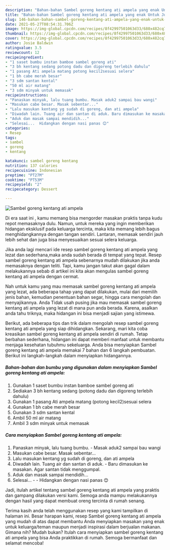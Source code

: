 ```yaml
---
description: "Bahan-bahan Sambel goreng kentang ati ampela yang enak Untuk Jualan"
title: "Bahan-bahan Sambel goreng kentang ati ampela yang enak Untuk Jualan"
slug: 146-bahan-bahan-sambel-goreng-kentang-ati-ampela-yang-enak-untuk-jualan
date: 2021-05-27T08:54:31.706Z
image: https://img-global.cpcdn.com/recipes/8f42997501063d33/680x482cq70/sambel-goreng-kentang-ati-ampela-foto-resep-utama.jpg
thumbnail: https://img-global.cpcdn.com/recipes/8f42997501063d33/680x482cq70/sambel-goreng-kentang-ati-ampela-foto-resep-utama.jpg
cover: https://img-global.cpcdn.com/recipes/8f42997501063d33/680x482cq70/sambel-goreng-kentang-ati-ampela-foto-resep-utama.jpg
author: Josie Baldwin
ratingvalue: 3.5
reviewcount: 12
recipeingredient:
- "1 saset bumbu instan bamboe sambel goreng ati"
- "3 bh kentang sedang potong dadu dan digoreng terlebih dahulu"
- "1 pasang Ati ampela matang potong kecil2sesuai selera"
- "1 bh cabe merah besar"
- "3 sdm santan kental"
- "50 ml air matang"
- "3 sdm minyak untuk memasak"
recipeinstructions:
- "Panaskan minyak, lalu tuang bumbu. Masak aduk2 sampai bau wangi"
- "Masukan cabe besar. Masak sebentar..."
- "Lalu masukan kentang yg sudah di goreng, dan ati ampela"
- "Diwadah lain. Tuang air dan santan di aduk. Baru dimasukan ke masakan. Agar santan tidak menggumpal."
- "Aduk dan masak sampai mendidih..."
- "Selesai...  Hidangkan dengan nasi panas 😊"
categories:
- Resep
tags:
- sambel
- goreng
- kentang

katakunci: sambel goreng kentang 
nutrition: 137 calories
recipecuisine: Indonesian
preptime: "PT27M"
cooktime: "PT53M"
recipeyield: "2"
recipecategory: Dessert

---
```



![Sambel goreng kentang ati ampela](https://img-global.cpcdn.com/recipes/8f42997501063d33/680x482cq70/sambel-goreng-kentang-ati-ampela-foto-resep-utama.jpg)

Di era  saat ini , kamu memang bisa mengorder masakan praktis tanpa kudu repot memasaknya dulu. Namun, untuk mereka yang ingin memberikan hidangan eksklusif pada keluarga tercinta, maka kita memang lebih bagus menghidangkannya dengan tangan sendiri. Lantaran, memasak sendiri jauh lebih sehat dan juga bisa menyesuaikan sesuai selera keluarga.

Jika anda lagi mencari ide resep sambel goreng kentang ati ampela yang lezat dan sederhana,maka anda sudah berada di tempat yang tepat. Resep sambel goreng kentang ati ampela  sebenarnya mudah dilakukan jika anda memasaknya dengan teliti. Tapi, kamu jangan takut akan gagal dalam melakukannya 
sebab di artikel ini kita akan mengulas sambel goreng kentang ati ampela dengan cermat.  



Nah untuk kamu yang mau memasak sambel goreng kentang ati ampela yang lezat, ada beberapa tahap yang dapat dilakukan, mulai dari memilih jenis bahan, kemudian penentuan bahan segar, hingga cara mengolah dan menyajikannya. Anda Tidak usah pusing jika mau memasak sambel goreng kentang ati ampela yang lezat di mana pun anda berada. Karena, asalkan anda  tahu triknya, maka hidangan ini bisa menjadi sajian yang istimewa.

Berikut, ada beberapa tips dan trik dalam mengolah resep sambel goreng kentang ati ampela yang siap dihidangkan. Sekarang, mari kita coba kreasikan sambel goreng kentang ati ampela sendiri di rumah. Tetap berbahan sederhana, hidangan ini dapat memberi manfaat untuk membantu menjaga kesehatan tubuhmu sekeluarga. Anda bisa menyiapkan Sambel goreng kentang ati ampela memakai 7 bahan dan 6 langkah pembuatan. Berikut ini langkah-langkah dalam menyiapkan hidangannya.

<!--inarticleads1-->

##### Bahan-bahan dan bumbu yang digunakan dalam menyiapkan Sambel goreng kentang ati ampela:

1. Gunakan 1 saset bumbu instan bamboe sambel goreng ati
1. Sediakan 3 bh kentang sedang (potong dadu dan digoreng terlebih dahulu)
1. Gunakan 1 pasang Ati ampela matang (potong kecil2)sesuai selera
1. Gunakan 1 bh cabe merah besar
1. Gunakan 3 sdm santan kental
1. Ambil 50 ml air matang
1. Ambil 3 sdm minyak untuk memasak




<!--inarticleads2-->

##### Cara menyiapkan Sambel goreng kentang ati ampela:

1. Panaskan minyak, lalu tuang bumbu. - Masak aduk2 sampai bau wangi
1. Masukan cabe besar. Masak sebentar...
1. Lalu masukan kentang yg sudah di goreng, dan ati ampela
1. Diwadah lain. Tuang air dan santan di aduk. - Baru dimasukan ke masakan. Agar santan tidak menggumpal.
1. Aduk dan masak sampai mendidih...
1. Selesai... -  - Hidangkan dengan nasi panas 😊




Jadi, itulah artikel tentang  sambel goreng kentang ati ampela  yang praktis dan gampang dilakukan versi kami. Semoga anda mampu melakukannya dengan hasil yang dapat membuat oreng tercinta di rumah senang. 

Terima kasih anda telah menggunakan resep yang kami tampilkan di halaman ini. Besar harapan kami, resep  Sambel goreng kentang ati ampela yang mudah di atas dapat membantu Anda menyiapkan masakan yang enak untuk keluarga/teman maupun menjadi inspirasi dalam berjualan makanan. Gimana nih? Mudah bukan? Itulah cara menyiapkan sambel goreng kentang ati ampela yang bisa Anda praktikkan di rumah. Semoga bermanfaat dan selamat mencoba!

